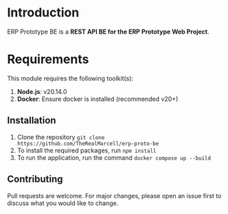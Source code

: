 # Introduction

ERP Prototype BE is a **REST API BE for the ERP Prototype Web Project**.

# Requirements

This module requires the following toolkit(s):

1. **Node.js**: v20.14.0
2. **Docker**: Ensure docker is installed (recommended v20+)

## Installation

1. Clone the repository ```git clone https://github.com/TheRealMarcell/erp-proto-be```
2. To install the required packages, run ```npm install```
3. To run the application, run the command ```docker compose up --build```

## Contributing
Pull requests are welcome. For major changes, please open an issue first to discuss what you would like to change.